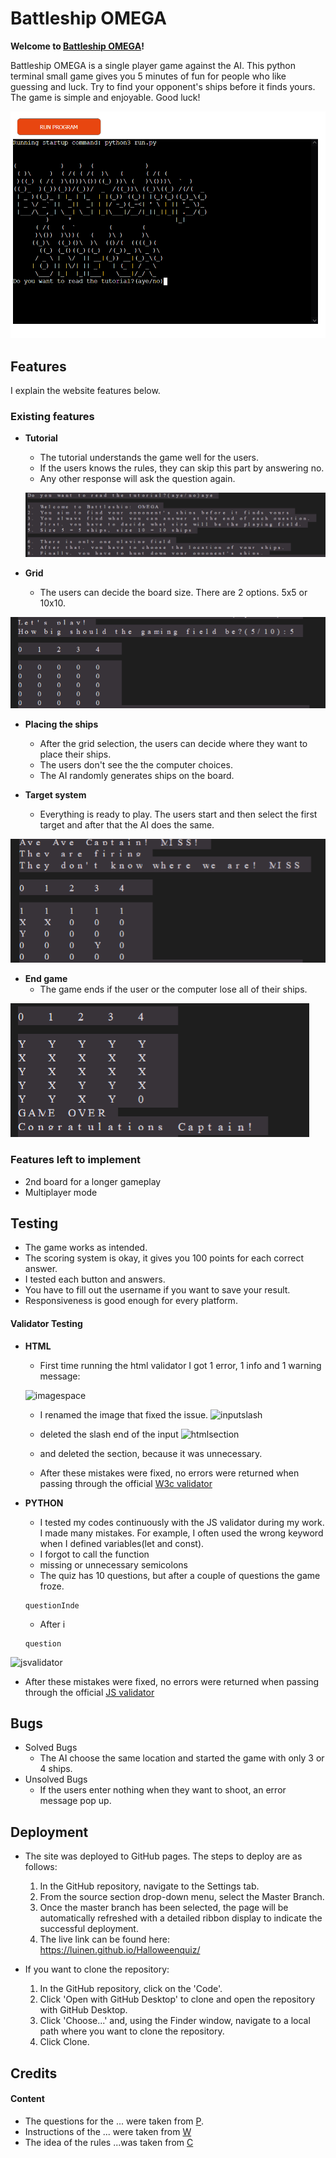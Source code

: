 # Battleship OMEGA
  

**Welcome to [Battleship OMEGA](https://battleshipomega.herokuapp.com/)!**
  

Battleship OMEGA is a single player game against the AI. This python terminal small game gives you 5 minutes of fun for people who like guessing and luck. Try to find your opponent's ships before it finds yours. The game is simple and enjoyable. Good luck!

![responsive_pic](/assets/images/battleship_omega.png)

## Features

I explain the website features below.

### **Existing features**
  

- **Tutorial**
  - The tutorial understands the game well for the users.
  - If the users knows the rules, they can skip this part by answering no.
  - Any other response will ask the question again.

  ![tutorial](/assets/images/tutorial_battleship.png)
 

- **Grid**
  - The users can decide the board size. There are 2 options. 5x5 or 10x10.

![board](/assets/images/grid_battleship.png)

- **Placing the ships**
  - After the grid selection, the users can decide where they want to place their ships.
  - The users don't see the the computer choices.
  - The AI randomly generates ships on the board.

- **Target system**
  - Everything is ready to play. The users start and then select the first target and after that the AI does the same.

![target_system](/assets/images/target_battleship.png)

- **End game**
  - The game ends if the user or the computer lose all of their ships.

![game_over](/assets/images/game_over_battleship.png)

### **Features left to implement**
- 2nd board for a longer gameplay
- Multiplayer mode

## Testing

  - The game works as intended. 
  - The scoring system is okay, it gives you 100 points for each correct answer. 
  - I tested each button and answers.
  - You have to fill out the username if you want to save your result. 
  - Responsiveness is good enough for every platform. 

#### **Validator Testing**

- **HTML**
  - First time running the html validator I got 1 error, 1 info and 1 warning message: 

  ![imagespace](assets/images/htmlimagespace.png)
  - I renamed the image that fixed the issue.
  ![inputslash](assets/images/htmlinputslash.png)
  - deleted the slash end of the input
  ![htmlsection](assets/images/htmlsection.png)
  - and deleted the section, because it was unnecessary.

  - After these mistakes were fixed, no errors were returned when passing through the official [W3c validator](https://validator.w3.org/)

- **PYTHON**
  - I tested my codes continuously with the JS validator during my work. I made many mistakes. For example, I often used the wrong keyword when I defined variables(let and const).
  - I forgot to call the function
  - missing or unnecessary semicolons
  - The quiz has 10 questions, but after a couple of questions the game froze. 
  ```
  questionInde
  ```
  - After i 

  ```
  question
  ```


![jsvalidator](assets/images/jsvalidator.png)
  - After these mistakes were fixed, no errors were returned when passing through the official [JS validator](https://jshint.com/)

## Bugs
- Solved Bugs
  - The AI choose the same location and started the game with only 3 or 4 ships.
- Unsolved Bugs
  - If the users enter nothing when they want to shoot, an error message pop up. 

## Deployment  

- The site was deployed to GitHub pages. The steps to deploy are as follows: 
  1. In the GitHub repository, navigate to the Settings tab.
  2. From the source section drop-down menu, select the Master Branch.
  3. Once the master branch has been selected, the page will be automatically refreshed with a detailed ribbon display to indicate the successful deployment.
  4. The live link can be found here: https://luinen.github.io/Halloweenquiz/

- If you want to clone the repository:
  1. In the GitHub repository, click on the 'Code'.
  2. Click 'Open with GitHub Desktop' to clone and open the repository with GitHub Desktop.
  3. Click 'Choose...' and, using the Finder window, navigate to a local path where you want to clone the repository. 
  4. Click Clone.  


## Credits

#### Content

- The questions for the ... were taken from [P]().
- Instructions of the ... were taken from  [W]()
- The idea of the rules ...was taken from [C]()
